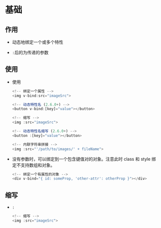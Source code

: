 # 基础

## 作用

*   动态地绑定一个或多个特性

*   `:`后的为传递的参数

## 使用

*   使用

    ```javascript
    <!-- 绑定一个属性 -->
    <img v-bind:src="imageSrc">
    ```

    ```javascript
    <!-- 动态特性名 (2.6.0+) -->
    <button v-bind:[key]="value"></button>
    ```

    ```javascript
    <!-- 缩写 -->
    <img :src="imageSrc">
    ```

    ```javascript
    <!-- 动态特性名缩写 (2.6.0+) -->
    <button :[key]="value"></button>
    ```

    ```javascript
    <!-- 内联字符串拼接 -->
    <img :src="'/path/to/images/' + fileName">
    ```

*   没有参数时，可以绑定到一个包含键值对的对象。注意此时 class 和 style 绑定不支持数组和对象。

    ```javascript
    <!-- 绑定一个有属性的对象 -->
    <div v-bind="{ id: someProp, 'other-attr': otherProp }"></div>
    ```

## 缩写

*   `:`

    ```javascript
    <!-- 缩写 -->
    <img :src="imageSrc">
    ```
